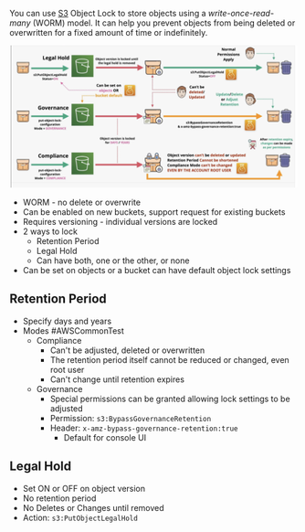 You can use [S3](S3.md) Object Lock to store objects using a _write-once-read-many_ (WORM) model. It can help you prevent objects from being deleted or overwritten for a fixed amount of time or indefinitely.

![Pasted image 20250217130332.png](_atts/Pasted%20image%2020250217130332.png)

- WORM - no delete or overwrite
- Can be enabled on new buckets, support request for existing buckets
- Requires versioning - individual versions are locked
- 2 ways to lock
	- Retention Period
	- Legal Hold
	- Can have both, one or the other, or none
- Can be set on objects or a bucket can have default object lock settings

## Retention Period
- Specify days and years
- Modes #AWSCommonTest 
	- Compliance
		- Can't be adjusted, deleted or overwritten
		- The retention period itself cannot be reduced or changed, even root user
		- Can't change until retention expires
	- Governance
		- Special permissions can be granted allowing lock settings to be adjusted
		- Permission: `s3:BypassGovernanceRetention`
		- Header: `x-amz-bypass-governance-retention:true`
			- Default for console UI

## Legal Hold
- Set ON or OFF on object version
- No retention period
- No Deletes or Changes until removed
- Action: `s3:PutObjectLegalHold`